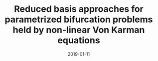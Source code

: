 ---
title: "Reduced basis approaches for parametrized bifurcation problems held by non-linear Von Karman equations"
collection: publications
permalink: /publication/2019-01-11-Reduced-basis-approaches-for-parametrized-bifurcation-problems-held-by-non-linear-Von-Karman-equations
date: 2019-01-11
item: 5
venue: 'Journal of Scientific Computing'
paperurl: 'https://doi.org/10.1007/s10915-019-01003-3'
authors: 'F. Pichi, G. Rozza'
pubsource: 'journal'
biblio: >
  @article{Pichi2019,\

  author={Pichi, F.  and Rozza, G.},\

  title={Reduced basis approaches for parametrized bifurcation problems held by non-linear {V}on {Karman} equations},\

  journal={Journal of Scientific Computing},\

  year={2019},\

  doi={10.1007/s10915-019-01003-3},\

  volume={81},\

  number={1},\

  pages={112--135}}
    
---